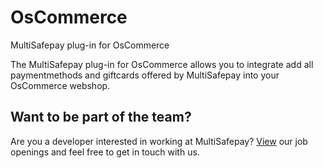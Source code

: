 # OsCommerce
MultiSafepay plug-in for OsCommerce

The MultiSafepay plug-in for OsCommerce allows you to integrate add all paymentmethods and giftcards offered by MultiSafepay into your OsCommerce webshop.

## Want to be part of the team?
Are you a developer interested in working at MultiSafepay? [View](https://www.multisafepay.com/careers/#jobopenings) our job openings and feel free to get in touch with us.
